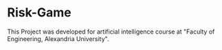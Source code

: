 # Risk-Game
This Project was developed for artificial intelligence course at "Faculty of Engineering, Alexandria University".

